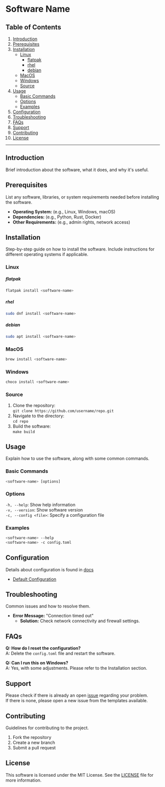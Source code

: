 # Software Name

## Table of Contents
1. [Introduction](#introduction)
2. [Prerequisites](#prerequisites)
3. [Installation](#installation)
    - [Linux](#linux)
        - [flatpak](#flatpak)
        - [rhel](#rhel)
        - [debian](#debian)
    - [MacOS](#macos)
    - [Windows](#windows)
    - [Source](#source)
5. [Usage](#usage)
    - [Basic Commands](#basic-commands)
    - [Options](#options)
    - [Examples](#examples)
6. [Configuration](#configuration)
7. [Troubleshooting](#troubleshooting)
8. [FAQs](#faqs)
9. [Support](#support)
10. [Contributing](#contributing)
11. [License](#license)


---

## Introduction
Brief introduction about the software, what it does, and why it's useful.

## Prerequisites
List any software, libraries, or system requirements needed before installing the software.

- **Operating System:** (e.g., Linux, Windows, macOS)
- **Dependencies:** (e.g., Python, Rust, Docker)
- **Other Requirements:** (e.g., admin rights, network access)

## Installation
Step-by-step guide on how to install the software. Include instructions for different operating systems if applicable.

### Linux
##### flatpak
```bash
flatpak install <software-name>
```

##### rhel
```bash
sudo dnf install <software-name>
```

##### debian
```bash
sudo apt install <software-name>
```

### MacOS
```bash
brew install <software-name>
```

### Windows
```bash
choco install <software-name>
```


### Source
1. Clone the repository:  
`git clone https://github.com/username/repo.git`
2. Navigate to the directory:  
`cd repo`
3. Build the software:  
`make build`

## Usage
Explain how to use the software, along with some common commands.

### Basic Commands
```bash 
<software-name> [options]
```

### Options
`-h, --help`: Show help information  
`-v, --version`: Show software version  
`-c, --config <file>`: Specify a configuration file  

### Examples
```bash 
<software-name> --help
<software-name> -c config.toml
```

## Configuration
Details about configuration is found in [docs](https://github.com/PaneradFisk/sw-template/blob/main/docs/)
- [Default Configuration](https://github.com/PaneradFisk/sw-template/blob/main/docs/default_config.toml)


## Troubleshooting
Common issues and how to resolve them.

- **Error Message:** "Connection timed out"
   + **Solution:** Check network connectivity and firewall settings.


## FAQs

**Q: How do I reset the configuration?**  
A: Delete the `config.toml` file and restart the software.

**Q: Can I run this on Windows?**  
A: Yes, with some adjustments. Please refer to the Installation section.


## Support
Please check if there is already an open [issue](https://github.com/PaneradFisk/sw-template/issues) regarding your problem.  
If there is none, please open a new issue from the templates available. 


## Contributing
Guidelines for contributing to the project.
1. Fork the repository  
2. Create a new branch  
3. Submit a pull request  

## License
This software is licensed under the MIT License. See the [LICENSE](https://github.com/PaneradFisk/sw-template/blob/main/LICENSE/license) file for more information.





